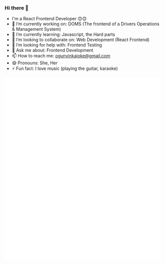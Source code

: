 ### Hi there 👋
<!--
**AdejokeOgunyinka/AdejokeOgunyinka** is a ✨ _special_ ✨ repository because its `README.md` (this file) appears on your GitHub profile.
-->
- I'm a React Frontend Developer 😊😊
- 🔭 I’m currently working on: DOMS (The frontend of a Drivers Operations & Management System)
- 🌱 I’m currently learning: Javascript, the Hard parts
- 👯 I’m looking to collaborate on: Web Development (React Frontend)
- 🤔 I’m looking for help with: Frontend Testing
- 💬 Ask me about: Frontend Development
- 📫 How to reach me: ogunyinkajoke@gmail.com
- 😄 Pronouns: She, Her
- ⚡ Fun fact: I love music (playing the guitar, karaoke)

![](https://github.com/AdejokeOgunyinka/github-stats/blob/master/generated/overview.svg)
![](https://github.com/AdejokeOgunyinka/github-stats/blob/master/generated/languages.svg)
